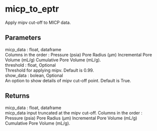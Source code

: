 # micp_to_eptr

  Apply mipv cut-off to MICP data.

  Parameters
  ----------
  micp_data : float, dataframe\
      Columns in the order : Pressure (psia)	Pore Radius (µm)	Incremental Pore Volume (mL/g)	Cumulative Pore Volume (mL/g).\
  threshold : float, Optional\
      Threshold for applying mipv. Default is 0.99.\
  show_data : bolean, Optional\
      An option to show details of mipv cut-off point. Default is True.

  Returns
  -------
   micp_data : float, dataframe\
      micp_data input truncated at the mipv cut-off. Columns in the order : Pressure (psia)	Pore Radius (µm)	Incremental Pore Volume (mL/g)	Cumulative Pore Volume (mL/g). 
